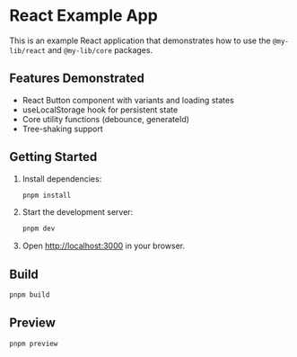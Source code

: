 # React Example App

This is an example React application that demonstrates how to use the `@my-lib/react` and `@my-lib/core` packages.

## Features Demonstrated

- React Button component with variants and loading states
- useLocalStorage hook for persistent state
- Core utility functions (debounce, generateId)
- Tree-shaking support

## Getting Started

1. Install dependencies:
   ```bash
   pnpm install
   ```

2. Start the development server:
   ```bash
   pnpm dev
   ```

3. Open [http://localhost:3000](http://localhost:3000) in your browser.

## Build

```bash
pnpm build
```

## Preview

```bash
pnpm preview
``` 
